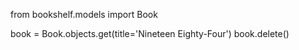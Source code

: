 from bookshelf.models import Book

book = Book.objects.get(title='Nineteen Eighty-Four')
book.delete()